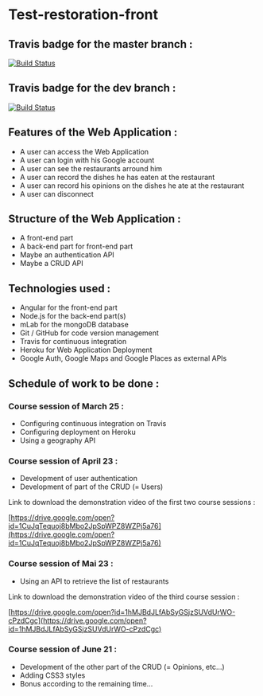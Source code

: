 # Test-restoration-front

## Travis badge for the master branch :

[![Build Status](https://travis-ci.org/BeguinMattis/Test-restoration-front.svg?branch=master)](https://travis-ci.org/BeguinMattis/Test-restoration-front)

## Travis badge for the dev branch :

[![Build Status](https://travis-ci.org/BeguinMattis/Test-restoration-front.svg?branch=dev)](https://travis-ci.org/BeguinMattis/Test-restoration-front)

## Features of the Web Application :

- A user can access the Web Application
- A user can login with his Google account
- A user can see the restaurants arround him
- A user can record the dishes he has eaten at the restaurant
- A user can record his opinions on the dishes he ate at the restaurant
- A user can disconnect

## Structure of the Web Application :

- A front-end part
- A back-end part for front-end part
- Maybe an authentication API
- Maybe a CRUD API

## Technologies used :

- Angular for the front-end part
- Node.js for the back-end part(s)
- mLab for the mongoDB database
- Git / GitHub for code version management
- Travis for continuous integration
- Heroku for Web Application Deployment
- Google Auth, Google Maps and Google Places as external APIs

## Schedule of work to be done :

### Course session of March 25 :

- Configuring continuous integration on Travis
- Configuring deployment on Heroku
- Using a geography API

### Course session of April 23 :

- Development of user authentication
- Development of part of the CRUD (= Users)

Link to download the demonstration video of the first two course sessions :

[https://drive.google.com/open?id=1CuJqTequoj8bMbo2JpSpWPZ8WZPj5a76](https://drive.google.com/open?id=1CuJqTequoj8bMbo2JpSpWPZ8WZPj5a76)

### Course session of Mai 23 :

- Using an API to retrieve the list of restaurants

Link to download the demonstration video of the third course session :

[https://drive.google.com/open?id=1hMJBdJLfAbSyGSjzSUVdUrWO-cPzdCgc](https://drive.google.com/open?id=1hMJBdJLfAbSyGSjzSUVdUrWO-cPzdCgc)

### Course session of June 21 :

- Development of the other part of the CRUD (= Opinions, etc...)
- Adding CSS3 styles
- Bonus according to the remaining time...
